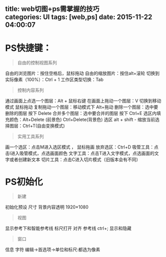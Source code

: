 title: web切图+ps需掌握的技巧			
categories: UI
tags: [web,ps]
date: 2015-11-22 04:00:07
---

# PS快捷键：

> 自由的控制视图系列

自由的浏览图片：按住空格后，鼠标拖动
自由的缩放图片：按住alt+滚轮
切换到实际像素（100%）：Ctrl + 1
工作区类型切换：Tab

> 控制内容系列

通过画面上点选一个图层：Alt + 鼠标右键
在画面上拖动一个图层：V 切换到移动模式 鼠标拖动
复制拖动一个图层：移动模式下 Alt+拖动
删除一个图层：选中要删除的图层 按下 Delete
合并多个图层：选中要合并的图层 按下 Ctrl+E
选区内填充颜色：Alt+Delete (前景色) Ctrl+Delete(背景色)
选区 alt +   shift -
缩放当前选择图层：Ctrl+T(自由变换模式)

> 实用工具系列

画一个选区：点击M进入选区模式 ， 鼠标拖画
放弃选区：Ctrl+D
吸管工具：点击I进入吸管模式，点选画面颜色
文字工具：点击T进入文字模式，点选画面的文字或者创建新文本
切片工具：点击C进入切片模式（旧版本会有不同）




# PS初始化

> 新建

 初始化预设 尺寸 背景内容透明 1920×1080

> 视图
 
 显示参考下和智能参考线  标尺打开 对齐 参考线 ctrl+; 显示和隐藏

> 窗口

 信息 字符  编辑->首选项->单位和标尺:都选为像素


